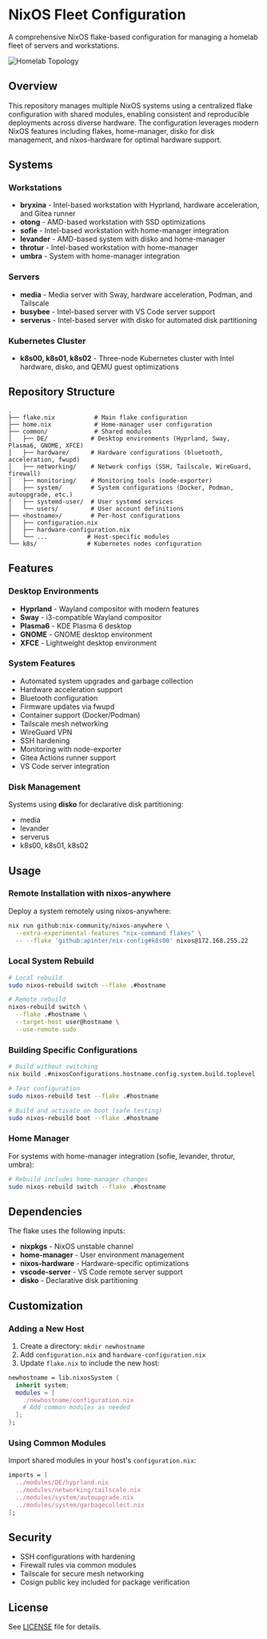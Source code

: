 # NixOS Fleet Configuration

A comprehensive NixOS flake-based configuration for managing a homelab fleet of servers and workstations.

![Homelab Topology](homelab_topo.svg)

## Overview

This repository manages multiple NixOS systems using a centralized flake configuration with shared modules, enabling consistent and reproducible deployments across diverse hardware. The configuration leverages modern NixOS features including flakes, home-manager, disko for disk management, and nixos-hardware for optimal hardware support.

## Systems

### Workstations
- **bryxina** - Intel-based workstation with Hyprland, hardware acceleration, and Gitea runner
- **otong** - AMD-based workstation with SSD optimizations
- **sofie** - Intel-based workstation with home-manager integration
- **levander** - AMD-based system with disko and home-manager
- **throtur** - Intel-based workstation with home-manager
- **umbra** - System with home-manager integration

### Servers
- **media** - Media server with Sway, hardware acceleration, Podman, and Tailscale
- **busybee** - Intel-based server with VS Code server support
- **serverus** - Intel-based server with disko for automated disk partitioning

### Kubernetes Cluster
- **k8s00, k8s01, k8s02** - Three-node Kubernetes cluster with Intel hardware, disko, and QEMU guest optimizations

## Repository Structure

```
.
├── flake.nix           # Main flake configuration
├── home.nix            # Home-manager user configuration
├── common/             # Shared modules
│   ├── DE/            # Desktop environments (Hyprland, Sway, Plasma6, GNOME, XFCE)
│   ├── hardware/      # Hardware configurations (bluetooth, acceleration, fwupd)
│   ├── networking/    # Network configs (SSH, Tailscale, WireGuard, firewall)
│   ├── monitoring/    # Monitoring tools (node-exporter)
│   ├── system/        # System configurations (Docker, Podman, autoupgrade, etc.)
│   ├── systemd-user/  # User systemd services
│   └── users/         # User account definitions
├── <hostname>/        # Per-host configurations
│   ├── configuration.nix
│   ├── hardware-configuration.nix
│   └── ...           # Host-specific modules
└── k8s/              # Kubernetes nodes configuration
```

## Features

### Desktop Environments
- **Hyprland** - Wayland compositor with modern features
- **Sway** - i3-compatible Wayland compositor
- **Plasma6** - KDE Plasma 6 desktop
- **GNOME** - GNOME desktop environment
- **XFCE** - Lightweight desktop environment

### System Features
- Automated system upgrades and garbage collection
- Hardware acceleration support
- Bluetooth configuration
- Firmware updates via fwupd
- Container support (Docker/Podman)
- Tailscale mesh networking
- WireGuard VPN
- SSH hardening
- Monitoring with node-exporter
- Gitea Actions runner support
- VS Code server integration

### Disk Management
Systems using **disko** for declarative disk partitioning:
- media
- levander
- serverus
- k8s00, k8s01, k8s02

## Usage

### Remote Installation with nixos-anywhere

Deploy a system remotely using nixos-anywhere:

```bash
nix run github:nix-community/nixos-anywhere \
  --extra-experimental-features "nix-command flakes" \
  -- --flake 'github:apinter/nix-config#k8s00' nixos@172.168.255.22
```

### Local System Rebuild

```bash
# Local rebuild
sudo nixos-rebuild switch --flake .#hostname

# Remote rebuild
nixos-rebuild switch \
  --flake .#hostname \
  --target-host user@hostname \
  --use-remote-sudo
```

### Building Specific Configurations

```bash
# Build without switching
nix build .#nixosConfigurations.hostname.config.system.build.toplevel

# Test configuration
sudo nixos-rebuild test --flake .#hostname

# Build and activate on boot (safe testing)
sudo nixos-rebuild boot --flake .#hostname
```

### Home Manager

For systems with home-manager integration (sofie, levander, throtur, umbra):

```bash
# Rebuild includes home-manager changes
sudo nixos-rebuild switch --flake .#hostname
```

## Dependencies

The flake uses the following inputs:
- **nixpkgs** - NixOS unstable channel
- **home-manager** - User environment management
- **nixos-hardware** - Hardware-specific optimizations
- **vscode-server** - VS Code remote server support
- **disko** - Declarative disk partitioning

## Customization

### Adding a New Host

1. Create a directory: `mkdir newhostname`
2. Add `configuration.nix` and `hardware-configuration.nix`
3. Update `flake.nix` to include the new host:

```nix
newhostname = lib.nixosSystem {
  inherit system;
  modules = [
    ./newhostname/configuration.nix
    # Add common modules as needed
  ];
};
```

### Using Common Modules

Import shared modules in your host's `configuration.nix`:

```nix
imports = [
  ../modules/DE/hyprland.nix
  ../modules/networking/tailscale.nix
  ../modules/system/autoupgrade.nix
  ../modules/system/garbagecollect.nix
];
```

## Security

- SSH configurations with hardening
- Firewall rules via common modules
- Tailscale for secure mesh networking
- Cosign public key included for package verification

## License

See [LICENSE](LICENSE) file for details.
